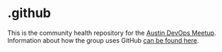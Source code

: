 # .github
This is the community health repository for the [Austin DevOps Meetup](https://meetup.com/austin-devops). Information about how the group uses GitHub [can be found here](https://github.com/Austin-Devops/austin-devops).
